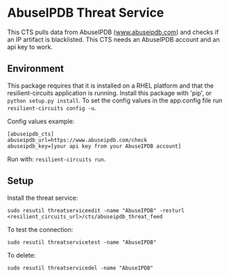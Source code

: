 AbuseIPDB Threat Service
=============

This CTS pulls data from AbuseIPDB (www.abuseipdb.com) and checks if an IP artifact is blacklisted.
This CTS needs an AbuseIPDB account and an api key to work.

## Environment

This package requires that it is installed on a RHEL platform and that the resilient-circuits application is running.
Install this package with 'pip', or `python setup.py install`.
To set the config values in the app.config file run `resilient-circuits config -u`.

Config values example:
```
[abuseipdb_cts]
abuseipdb_url=https://www.abuseipdb.com/check
abuseipdb_key=[your api key from your AbuseIPDB account]
```

Run with: `resilient-circuits run`.

## Setup
Install the threat service:

```
sudo resutil threatserviceedit -name "AbuseIPDB" -resturl <resilient_circuits_url>/cts/abuseipdb_threat_feed
```

To test the connection:

```
sudo resutil threatservicetest -name "AbuseIPDB"
```

To delete:

```
sudo resutil threatservicedel -name "AbuseIPDB"
```

